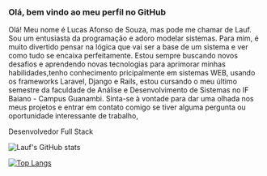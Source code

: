 ### Olá, bem vindo ao meu perfil no GitHub
Olá! Meu nome é Lucas Afonso de Souza, mas pode me chamar de Lauf. Sou um entusiasta da programação e adoro modelar sistemas. Para mim, é muito divertido pensar na lógica que vai ser a base de um sistema e ver como tudo se encaixa perfeitamente. Estou sempre buscando novos desafios e aprendendo novas tecnologias para aprimorar minhas habilidades,tenho conhecimento pricipalmente em sistemas WEB, usando os frameworks Laravel, Django e Rails, estou cursando o meu último semestre da faculdade de Análise e Desenvolvimento de Sistemas no IF Baiano - Campus Guanambi. Sinta-se à vontade para dar uma olhada nos meus projetos e entrar em contato comigo se tiver alguma pergunta ou oportunidade interessante de trabalho, 

Desenvolvedor Full Stack


![Lauf's GitHub stats](https://github-readme-stats.vercel.app/api?username=lauf8&show_icons=true&theme=radical)


[![Top Langs](https://github-readme-stats.vercel.app/api/top-langs/?username=lauf8&layout=compact)](https://github.com/anuraghazra/github-readme-stats)
<!--
**lauf8/lauf8** is a ✨ _special_ ✨ repository because its `README.md` (this file) appears on your GitHub profile.

Here are some ideas to get you started:

- 🔭 I’m currently working on ...
- 🌱 I’m currently learning ...
- 👯 I’m looking to collaborate on ...
- 🤔 I’m looking for help with ...
- 💬 Ask me about ...
- 📫 How to reach me: ...
- 😄 Pronouns: ...
- ⚡ Fun fact: ...
-->
